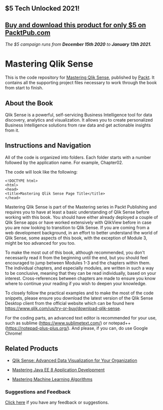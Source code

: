 ## $5 Tech Unlocked 2021!
[Buy and download this product for only $5 on PacktPub.com](https://www.packtpub.com/)
-----
*The $5 campaign         runs from __December 15th 2020__ to __January 13th 2021.__*

# Mastering Qlik Sense
This is the code repository for [Mastering Qlik Sense](https://www.packtpub.com/big-data-and-business-intelligence/mastering-qlik-sense?utm_source=github&utm_medium=repository&utm_campaign=9781783554027), published by [Packt](https://www.packtpub.com/?utm_source=github). It contains all the supporting project files necessary to work through the book from start to finish.
## About the Book
Qlik Sense is a powerful, self-servicing Business Intelligence tool for data discovery, analytics and visualization. It allows you to create personalized Business Intelligence solutions from raw data and get actionable insights from it.


## Instructions and Navigation
All of the code is organized into folders. Each folder starts with a number followed by the application name. For example, Chapter02.



The code will look like the following:
```
<!DOCTYPE html>
<html>
<head>
<title>Mastering Qlik Sense Page Title</title>
</head>
```

Mastering Qlik Sense is part of the Mastering series in Packt Publishing and requires you to have at least a basic understanding of Qlik Sense before working with this book. You should have either already deployed a couple of Qlik Sense apps or have worked extensively with QlikView before in case you are now looking to transition to Qlik Sense. If you are coming from a web development background, in an effort to better understand the world of Qlik Sense, some aspects of this book, with the exception of Module 3, might be too advanced for you too.

To make the most out of this book, although recommended, you don't necessarily read it from the beginning until the end, but you should feel encouraged to jump between Modules 1-3 and the chapters within them. The individual chapters, and especially modules, are written in such a way to be conclusive, meaning that they can be read individually, based on your interest. Cross-references between chapters are made to ensure you know where to continue your reading if you wish to deepen your knowledge.

To closely follow the practical examples and to make the most of the code snippets, please ensure you download the latest version of the Qlik Sense Desktop client from the official website which can be found here https://www.qlik.com/us/try-or-buy/download-qlik-sense.

For the coding parts, an advanced text editor is recommended for your use, such as sublime (https://www.sublimetext.com/) or notepad++ (https://notepad-plus-plus.org/). And please, if you can, do use Google Chrome!

## Related Products
* [Qlik Sense: Advanced Data Visualization for Your Organization](https://www.packtpub.com/big-data-and-business-intelligence/qlik-sense-advanced-data-visualization-your-organization?utm_source=github&utm_medium=repository&utm_campaign=9781788994927)

* [Mastering Java EE 8 Application Development](https://www.packtpub.com/application-development/mastering-java-ee-8-application-development?utm_source=github&utm_medium=repository&utm_campaign=9781786469205)

* [Mastering Machine Learning Algorithms](https://www.packtpub.com/big-data-and-business-intelligence/mastering-machine-learning-algorithms?utm_source=github&utm_medium=repository&utm_campaign=9781788621113)

### Suggestions and Feedback
[Click here](https://docs.google.com/forms/d/e/1FAIpQLSe5qwunkGf6PUvzPirPDtuy1Du5Rlzew23UBp2S-P3wB-GcwQ/viewform) if you have any feedback or suggestions.
